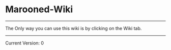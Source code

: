 # Marooned-Wiki

-------------------------------------------------------------

The Only way you can use this wiki is by clicking on the Wiki tab.

-------------------------------------------------------------------

Current Version: 0
